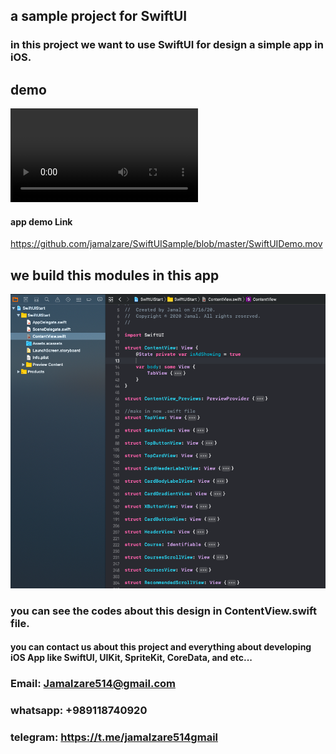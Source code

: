 ## a sample project for SwiftUI

### in this project we want to use SwiftUI for design a simple app in iOS.

## demo
![app video ](/SwiftUIDemo.mov)

#### app demo Link
https://github.com/jamalzare/SwiftUISample/blob/master/SwiftUIDemo.mov

## we build this modules in this app
![structer image ](/image.png)

### you can see the codes about this design in ContentView.swift file.


#### you can contact us about this project and everything about developing iOS App like SwiftUI, UIKit, SpriteKit, CoreData, and etc...

### Email: Jamalzare514@gmail.com
### whatsapp: +989118740920
### telegram: https://t.me/jamalzare514gmail
